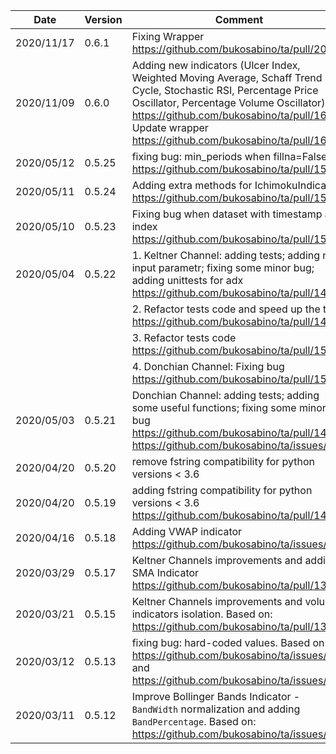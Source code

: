 | Date | Version | Comment |
| ------------- | ------------- | ------------- |
| 2020/11/17 | 0.6.1 | Fixing Wrapper https://github.com/bukosabino/ta/pull/204 |
| 2020/11/09 | 0.6.0 | Adding new indicators (Ulcer Index, Weighted Moving Average, Schaff Trend Cycle, Stochastic RSI, Percentage Price Oscillator, Percentage Volume Oscillator) https://github.com/bukosabino/ta/pull/167; Update wrapper https://github.com/bukosabino/ta/pull/166 |
| 2020/05/12 | 0.5.25 | fixing bug: min_periods when fillna=False https://github.com/bukosabino/ta/pull/158 |
| 2020/05/11 | 0.5.24 | Adding extra methods for IchimokuIndicator https://github.com/bukosabino/ta/pull/156 |
| 2020/05/10 | 0.5.23 | Fixing bug when dataset with timestamp as index https://github.com/bukosabino/ta/pull/154 |
| 2020/05/04 | 0.5.22 | 1. Keltner Channel: adding tests; adding n atr input parametr; fixing some minor bug; adding unittests for adx https://github.com/bukosabino/ta/pull/148 |
|            |        | 2. Refactor tests code and speed up the tests https://github.com/bukosabino/ta/pull/149 |
|            |        | 3. Refactor tests code https://github.com/bukosabino/ta/pull/150 |
|            |        | 4. Donchian Channel: Fixing bug https://github.com/bukosabino/ta/pull/151 |
| 2020/05/03 | 0.5.21 | Donchian Channel: adding tests; adding some useful functions; fixing some minor bug https://github.com/bukosabino/ta/pull/147 https://github.com/bukosabino/ta/issues/133 |
| 2020/04/20 | 0.5.20 | remove fstring compatibility for python versions < 3.6  |
| 2020/04/20 | 0.5.19 | adding fstring compatibility for python versions < 3.6 https://github.com/bukosabino/ta/pull/141  |
| 2020/04/16 | 0.5.18 | Adding VWAP indicator https://github.com/bukosabino/ta/issues/130  |
| 2020/03/29 | 0.5.17 | Keltner Channels improvements and adding SMA Indicator https://github.com/bukosabino/ta/pull/135  |
| 2020/03/21 | 0.5.15 | Keltner Channels improvements and volume indicators isolation. Based on: https://github.com/bukosabino/ta/pull/131 |
| 2020/03/12 | 0.5.13 | fixing bug: hard-coded values. Based on: https://github.com/bukosabino/ta/issues/114 and https://github.com/bukosabino/ta/issues/115 |
| 2020/03/11 | 0.5.12 | Improve Bollinger Bands Indicator - `BandWidth` normalization and adding `BandPercentage`. Based on: https://github.com/bukosabino/ta/issues/121 |
